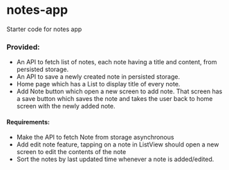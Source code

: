 # notes-app
Starter code for notes app


### Provided:
- An API to fetch list of notes, each note having a title and content, from persisted storage.
- An API to save a newly created note in persisted storage.
- Home page which has a List to display title of every note.
- Add Note button which open a new screen to add note. That screen has a save button which saves the note and takes the user back to home screen with the newly added note.


#### Requirements:
- Make the API to fetch Note from storage asynchronous
- Add edit note feature, tapping on a note in ListView should open a new screen to edit the contents of the note
- Sort the notes by last updated time whenever a note is added/edited.



